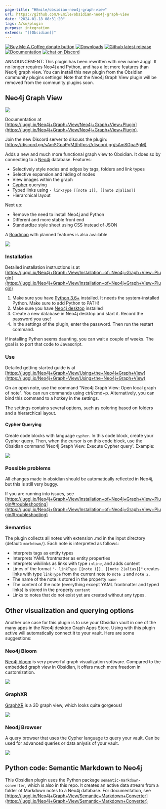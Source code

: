 ```yaml
---
page-title: "HEmile/obsidian-neo4j-graph-view"
url: https://github.com/HEmile/obsidian-neo4j-graph-view
date: "2024-01-18 08:31:20"
tags: A/sw/plugin
purpose: integration
extends: "[[Obsidian]]"
---
```


[![Buy Me A Coffee donate button](https://camo.githubusercontent.com/22891e980dec7cf2dfab49b8b87924e79e65e5a0e529303be89ad2c4df1304f7/68747470733a2f2f696d672e736869656c64732e696f2f62616467652f6275792532306d6525323061253230636f666665652d646f6e6174652d79656c6c6f772e737667)](https://ko-fi.com/Emile "Donate to this project using Buy Me A Coffee") [![Downloads](https://camo.githubusercontent.com/b2dd4a05ef8f6341fc031b0bff113d81fb71cd7c09aef1ce8c03d5f29e6d6007/68747470733a2f2f696d672e736869656c64732e696f2f6769746875622f646f776e6c6f6164732f48456d696c652f6f6273696469616e2d6e656f346a2d67726170682d766965772f746f74616c2e737667)](https://github.com/HEmile/obsidian-neo4j-graph-view/releases) [![Github latest release](https://camo.githubusercontent.com/9de9dfd9193546daec9a5b249d7fb1d46b3eb4e12a960e33cffcb5245e4e5545/68747470733a2f2f696d672e736869656c64732e696f2f6769746875622f762f72656c656173652f48456d696c652f6f6273696469616e2d6e656f346a2d67726170682d76696577)](https://github.com/HEmile/obsidian-neo4j-graph-view/releases) [![Documentation](https://camo.githubusercontent.com/7cf1a01fc1089de354f57a08801189420d85121f98a81b341d73234b38f39490/68747470733a2f2f696d672e736869656c64732e696f2f62616467652f646f63732d4f6273696469616e2d626c7565)](https://juggl.io/Neo4j+Graph+View/Neo4j+Graph+View+Plugin) [![chat on Discord](https://camo.githubusercontent.com/18714d7dc28750ff9751a1828a0de6a52e64d7b611f87f0b891904068698e7ee/68747470733a2f2f696d672e736869656c64732e696f2f646973636f72642f3739343530303632343136333134333732303f6c6f676f3d646973636f7264)](https://discord.gg/sAmSGpaPgM)

ANNOUNCEMENT: This plugin has been rewritten with new name Juggl. It no longer requires Neo4j and Python, and has a lot more features than Neo4j graph view. You can install this new plugin from the Obsidian community plugins settings! Note that the Neo4j Graph View plugin will be removed from the community plugins soon.

## Neo4j Graph View

[![](https://raw.githubusercontent.com/HEmile/obsidian-neo4j-graph-view/main/neo4j-graph-view/resources/styled_screenshot.png)](https://raw.githubusercontent.com/HEmile/obsidian-neo4j-graph-view/main/neo4j-graph-view/resources/styled_screenshot.png)

Documentation at [https://juggl.io/Neo4j+Graph+View/Neo4j+Graph+View+Plugin](https://juggl.io/Neo4j+Graph+View/Neo4j+Graph+View+Plugin).

Join the new Discord server to discuss the plugin: [https://discord.gg/sAmSGpaPgM](https://discord.gg/sAmSGpaPgM)

Adds a new and much more functional graph view to Obsidian. It does so by connecting to a [Neo4j](https://neo4j.com/) database. Features:

-   Selectively style nodes and edges by tags, folders and link types
-   Selective expansion and hiding of nodes
-   View images within the graph
-   [Cypher](https://neo4j.com/developer/cypher/) querying
-   Typed links using `- linkType [[note 1]], [[note 2|alias]]`
-   Hierarchical layout

Next up:

-   Remove the need to install Neo4j and Python
-   Different and more stable front end
-   Standardize style sheet using CSS instead of JSON

A [Roadmap](https://juggl.io/Roadmap) with planned features is also available.

[![](https://raw.githubusercontent.com/HEmile/obsidian-neo4j-graph-view/main/neo4j-graph-view/resources/obsidian%20neo4j%20plugin.gif)](https://raw.githubusercontent.com/HEmile/obsidian-neo4j-graph-view/main/neo4j-graph-view/resources/obsidian%20neo4j%20plugin.gif)

### Installation

Detailed installation instructions is at [https://juggl.io/Neo4j+Graph+View/Installation+of+Neo4j+Graph+View+Plugin](https://juggl.io/Neo4j+Graph+View/Installation+of+Neo4j+Graph+View+Plugin)

1.  Make sure you have [Python 3.6+](https://www.python.org/downloads/) installed. It needs the system-installed Python. Make sure to add Python to PATH!
2.  Make sure you have [Neo4j desktop](https://neo4j.com/download/) installed
3.  Create a new database in Neo4j desktop and start it. Record the password you use!
4.  In the settings of the plugin, enter the password. Then run the restart command.

If installing Python seems daunting, you can wait a couple of weeks. The goal is to port that code to Javascript.

### Use

Detailed getting started guide is at [https://juggl.io/Neo4j+Graph+View/Using+the+Neo4j+Graph+View](https://juggl.io/Neo4j+Graph+View/Using+the+Neo4j+Graph+View)

On an open note, use the command "Neo4j Graph View: Open local graph of note". You can run commands using ctrl/cmd+p. Alternatively, you can bind this command to a hotkey in the settings.

The settings contains several options, such as coloring based on folders and a hierarchical layout.

#### Cypher Querying

Create code blocks with language `cypher`. In this code block, create your Cypher query. Then, when the cursor is on this code block, use the Obsidian command 'Neo4j Graph View: Execute Cypher query'. Example:

[![](https://raw.githubusercontent.com/HEmile/obsidian-neo4j-graph-view/main/neo4j-graph-view/resources/cypher_querying.png)](https://raw.githubusercontent.com/HEmile/obsidian-neo4j-graph-view/main/neo4j-graph-view/resources/cypher_querying.png)

### Possible problems

All changes made in obsidian should be automatically reflected in Neo4j, but this is still very buggy.

If you are running into issues, see [https://juggl.io/Neo4j+Graph+View/Installation+of+Neo4j+Graph+View+Plugin#troubleshooting](https://juggl.io/Neo4j+Graph+View/Installation+of+Neo4j+Graph+View+Plugin#troubleshooting)

### Semantics

The plugin collects all notes with extension .md in the input directory (default: `markdown/`). Each note is interpreted as follows:

-   Interprets tags as entity types
-   Interprets YAML frontmatter as entity properties
-   Interprets wikilinks as links with type `inline`, and adds content
-   Lines of the format `"- linkType [[note 1]], [[note 2|alias]]"` creates links with type `linkType` from the current note to `note 1` and `note 2`.
-   The name of the note is stored in the property `name`
-   The content of the note (everything except YAML frontmatter and typed links) is stored in the property `content`
-   Links to notes that do not exist yet are created without any types.

## Other visualization and querying options

Another use case for this plugin is to use your Obsidian vault in one of the many apps in the Neo4j desktop Graph Apps Store. Using with this plugin active will automatically connect it to your vault. Here are some suggestions:

### Neo4j Bloom

[Neo4j bloom](https://neo4j.com/product/bloom/) is very powerful graph visualization software. Compared to the embedded graph view in Obsidian, it offers much more freedom in customization.

[![](https://raw.githubusercontent.com/HEmile/obsidian-neo4j-graph-view/main/neo4j-graph-view/resources/bloom_screenshot.jpg)](https://raw.githubusercontent.com/HEmile/obsidian-neo4j-graph-view/main/neo4j-graph-view/resources/bloom_screenshot.jpg)

### GraphXR

[GraphXR](https://www.kineviz.com/) is a 3D graph view, which looks quite gorgeous!

[![](https://raw.githubusercontent.com/HEmile/obsidian-neo4j-graph-view/main/neo4j-graph-view/resources/graphxr.gif)](https://raw.githubusercontent.com/HEmile/obsidian-neo4j-graph-view/main/neo4j-graph-view/resources/graphxr.gif)

### Neo4j Browser

A query browser that uses the Cypher language to query your vault. Can be used for advanced queries or data anlysis of your vault.

[![](https://raw.githubusercontent.com/HEmile/obsidian-neo4j-graph-view/main/neo4j-graph-view/resources/browser_screenshot.png)](https://raw.githubusercontent.com/HEmile/obsidian-neo4j-graph-view/main/neo4j-graph-view/resources/browser_screenshot.png)

## Python code: Semantic Markdown to Neo4j

This Obsidian plugin uses the Python package `semantic-markdown-converter`, which is also in this repo. It creates an active data stream from a folder of Markdown notes to a Neo4j database. For documentation, see [https://juggl.io/Neo4j+Graph+View/Semantic+Markdown+Converter](https://juggl.io/Neo4j+Graph+View/Semantic+Markdown+Converter)